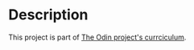 # Description
This project is part of [The Odin project's currciculum](https://www.theodinproject.com/lessons/ruby-on-rails-kittens-api).
